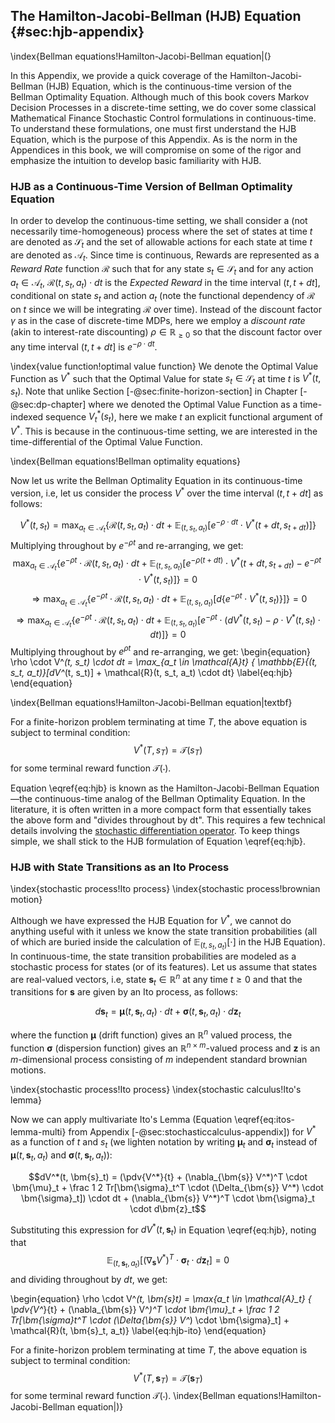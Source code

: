 ## The Hamilton-Jacobi-Bellman (HJB) Equation {#sec:hjb-appendix}
\index{Bellman equations!Hamilton-Jacobi-Bellman equation|(}

In this Appendix, we provide a quick coverage of the Hamilton-Jacobi-Bellman (HJB) Equation, which is the continuous-time version of the Bellman Optimality Equation. Although much of this book covers Markov Decision Processes in a discrete-time setting, we do cover some classical Mathematical Finance Stochastic Control formulations in continuous-time. To understand these formulations, one must first understand the HJB Equation, which is the purpose of this Appendix. As is the norm in the Appendices in this book, we will compromise on some of the rigor and emphasize the intuition to develop basic familiarity with HJB. 

### HJB as a Continuous-Time Version of Bellman Optimality Equation

In order to develop the continuous-time setting, we shall consider a (not necessarily time-homogeneous) process where the set of states at time $t$ are denoted as $\mathcal{S}_t$ and the set of allowable actions for each state at time $t$ are denoted as $\mathcal{A}_t$. Since time is continuous, Rewards are represented as a *Reward Rate* function $\mathcal{R}$ 
such that for any state $s_t \in \mathcal{S}_t$ and for any action $a_t \in \mathcal{A}_t$, $\mathcal{R}(t, s_t, a_t) \cdot dt$ is the *Expected Reward* in the time interval $(t, t + dt]$, conditional on state $s_t$ and action $a_t$ (note the functional dependency of $\mathcal{R}$ on $t$ since we will be integrating $\mathcal{R}$ over time). Instead of the discount factor $\gamma$ as in the case of discrete-time MDPs, here we employ a *discount rate* (akin to interest-rate discounting) $\rho \in \mathbb{R}_{\geq 0}$ so that the discount factor over any time interval $(t, t+dt]$ is $e^{-\rho \cdot dt}$.

\index{value function!optimal value function}
We denote the Optimal Value Function as $V^*$ such that the Optimal Value for state $s_t \in \mathcal{S}_t$ at time $t$ is $V^*(t, s_t)$. Note that unlike Section [-@sec:finite-horizon-section] in Chapter [-@sec:dp-chapter] where we denoted the Optimal Value Function as a time-indexed sequence $V^*_t(s_t)$, here we make $t$ an explicit functional argument of $V^*$. This is because in the continuous-time setting, we are interested in the time-differential of the Optimal Value Function.

\index{Bellman equations!Bellman optimality equations}

Now let us write the Bellman Optimality Equation in its continuous-time version, i.e, let us consider the process $V^*$ over the time interval $(t, t+dt]$ as follows:

$$V^*(t, s_t) = \max_{a_t \in \mathcal{A}_t} \{ \mathcal{R}(t, s_t, a_t) \cdot dt + \mathbb{E}_{(t, s_t, a_t)}[e^{-\rho \cdot dt} \cdot V^*(t+dt, s_{t+dt})] \}$$
Multiplying throughout by $e^{-\rho t}$ and re-arranging, we get:
$$\max_{a_t \in \mathcal{A}_t} \{ e^{-\rho t} \cdot \mathcal{R}(t, s_t, a_t) \cdot dt + \mathbb{E}_{(t, s_t, a_t)}[e^{-\rho (t + dt)} \cdot V^*(t + dt, s_{t+dt}) - e^{-\rho t} \cdot V^*(t, s_t)] \} = 0$$
$$\Rightarrow \max_{a_t \in \mathcal{A}_t} \{ e^{-\rho t} \cdot \mathcal{R}(t, s_t, a_t) \cdot dt + \mathbb{E}_{(t, s_t, a_t)}[d\{e^{-\rho  t} \cdot V^*(t, s_t)\}] \} = 0$$
$$\Rightarrow \max_{a_t \in \mathcal{A}_t} \{ e^{-\rho t} \cdot \mathcal{R}(t, s_t, a_t) \cdot dt + \mathbb{E}_{(t, s_t, a_t)}[e^{-\rho t} \cdot (dV^*(t, s_t) - \rho \cdot V^*(t, s_t) \cdot dt)] \} = 0$$
Multiplying throughout by $e^{\rho t}$ and re-arranging, we get:
\begin{equation}
\rho \cdot V^*(t, s_t) \cdot dt = \max_{a_t \in \mathcal{A}_t} \{ \mathbb{E}_{(t, s_t, a_t)}[dV^*(t, s_t)] + \mathcal{R}(t, s_t, a_t) \cdot dt\} \label{eq:hjb}
\end{equation}

\index{Bellman equations!Hamilton-Jacobi-Bellman equation|textbf}

For a finite-horizon problem terminating at time $T$, the above equation is subject to terminal condition:
$$V^*(T, s_T) = \mathcal{T}(s_T)$$
for some terminal reward function $\mathcal{T}(\cdot)$.

Equation \eqref{eq:hjb} is known as the Hamilton-Jacobi-Bellman Equation—the continuous-time analog of the Bellman Optimality Equation. In the literature, it is often written in a more compact form that essentially takes the above form and "divides throughout by dt". This requires a few technical details involving the [stochastic differentiation operator](https://en.wikipedia.org/wiki/Infinitesimal_generator_(stochastic_processes)). To keep things simple, we shall stick to the HJB formulation of Equation \eqref{eq:hjb}.

### HJB with State Transitions as an Ito Process

\index{stochastic process!Ito process}
\index{stochastic process!brownian motion}

Although we have expressed the HJB Equation for $V^*$, we cannot do anything useful with it unless we know the state transition probabilities (all of which are buried inside the calculation of $\mathbb{E}_{(t, s_t, a_t)}[\cdot]$ in the HJB Equation). In continuous-time, the state transition probabilities are modeled as a stochastic process for states (or of its features). Let us assume that states are real-valued vectors, i.e, state $\bm{s}_t \in \mathbb{R}^n$ at any time $t \geq 0$ and that the transitions for $\bm{s}$ are given by an Ito process, as follows:

$$d\bm{s}_t = \bm{\mu}(t, \bm{s}_t, a_t) \cdot dt + \bm{\sigma}(t, \bm{s}_t, a_t) \cdot d\bm{z}_t$$

where the function $\bm{\mu}$ (drift function) gives an $\mathbb{R}^n$ valued process, the function $\bm{\sigma}$ (dispersion function) gives an $\mathbb{R}^{n \times m}$-valued process and $\bm{z}$ is an $m$-dimensional process consisting of $m$ independent standard brownian motions.

\index{stochastic process!Ito process}
\index{stochastic calculus!Ito's lemma}

Now we can apply multivariate Ito's Lemma (Equation \eqref{eq:itos-lemma-multi} from Appendix [-@sec:stochasticcalculus-appendix]) for $V^*$ as a function of $t$ and $s_t$ (we lighten notation by writing $\bm{\mu}_t$ and $\bm{\sigma}_t$ instead of $\bm{\mu}(t, \bm{s}_t, a_t)$ and $\bm{\sigma}(t, \bm{s}_t, a_t)$):

$$dV^*(t, \bm{s}_t) = (\pdv{V^*}{t} + (\nabla_{\bm{s}} V^*)^T \cdot \bm{\mu}_t + \frac 1 2 Tr[\bm{\sigma}_t^T \cdot (\Delta_{\bm{s}} V^*) \cdot \bm{\sigma}_t]) \cdot dt + (\nabla_{\bm{s}} V^*)^T \cdot \bm{\sigma}_t \cdot d\bm{z}_t$$

Substituting this expression for $dV^*(t, \bm{s}_t)$ in Equation \eqref{eq:hjb}, noting that
$$\mathbb{E}_{(t, \bm{s}_t, a_t)}[(\nabla_{\bm{s}} V^*)^T \cdot \bm{\sigma}_t \cdot d\bm{z}_t] = 0$$ and dividing throughout by $dt$, we get:

\begin{equation}
\rho \cdot V^*(t, \bm{s}_t) = \max_{a_t \in \mathcal{A}_t} \{ \pdv{V^*}{t} + (\nabla_{\bm{s}} V^*)^T \cdot \bm{\mu}_t + \frac 1 2 Tr[\bm{\sigma}_t^T \cdot (\Delta_{\bm{s}} V^*) \cdot \bm{\sigma}_t] + \mathcal{R}(t, \bm{s}_t, a_t)\} \label{eq:hjb-ito}
\end{equation}

For a finite-horizon problem terminating at time $T$, the above equation is subject to terminal condition:
$$V^*(T, \bm{s}_T) = \mathcal{T}(\bm{s}_T)$$
for some terminal reward function $\mathcal{T}(\cdot)$.
\index{Bellman equations!Hamilton-Jacobi-Bellman equation|)}
